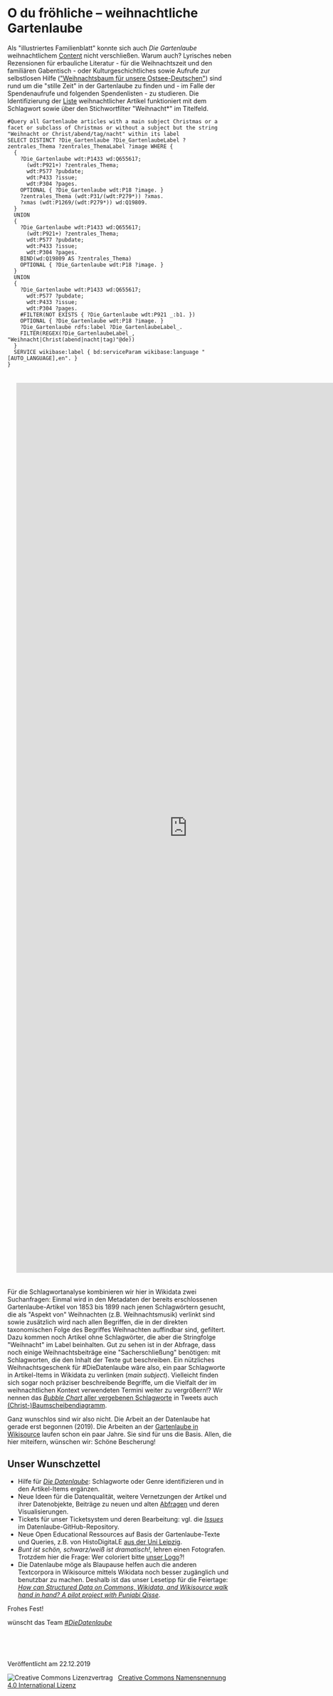 # O du fröhliche – weihnachtliche Gartenlaube

Als "illustriertes Familienblatt" konnte sich auch <em>Die Gartenlaube</em> weihnachtlichem <a href="https://de.wikisource.org/wiki/Weihnachten#Zeitschriftenartikel" target="_blank">Content</a> nicht verschließen. Warum auch? Lyrisches neben Rezensionen für erbauliche Literatur - für die Weihnachtszeit und den familiären Gabentisch - oder Kulturgeschichtliches sowie Aufrufe zur selbstlosen Hilfe (["Weihnachtsbaum für unsere Ostsee-Deutschen"](https://de.wikisource.org/wiki/Ein_Weihnachtsbaum_f%C3%BCr_unsere_Ostsee-Deutschen)) sind rund um die "stille Zeit" in der Gartenlaube zu finden und - im Falle der Spendenaufrufe und folgenden Spendenlisten - zu studieren.
Die Identifizierung der [Liste](https://w.wiki/EWy) weihnachtlicher Artikel funktioniert mit dem Schlagwort sowie über den Stichwortfilter "Weihnacht*" im Titelfeld.

```
#Query all Gartenlaube articles with a main subject Christmas or a facet or subclass of Christmas or without a subject but the string "Weihnacht or Christ/abend/tag/nacht" within its label
SELECT DISTINCT ?Die_Gartenlaube ?Die_GartenlaubeLabel ?zentrales_Thema ?zentrales_ThemaLabel ?image WHERE {
  {
    ?Die_Gartenlaube wdt:P1433 wd:Q655617;
      (wdt:P921+) ?zentrales_Thema;
      wdt:P577 ?pubdate;
      wdt:P433 ?issue;
      wdt:P304 ?pages.
    OPTIONAL { ?Die_Gartenlaube wdt:P18 ?image. }
    ?zentrales_Thema (wdt:P31/(wdt:P279*)) ?xmas.
    ?xmas (wdt:P1269/(wdt:P279*)) wd:Q19809.
  }
  UNION
  {
    ?Die_Gartenlaube wdt:P1433 wd:Q655617;
      (wdt:P921+) ?zentrales_Thema;
      wdt:P577 ?pubdate;
      wdt:P433 ?issue;
      wdt:P304 ?pages.
    BIND(wd:Q19809 AS ?zentrales_Thema)
    OPTIONAL { ?Die_Gartenlaube wdt:P18 ?image. }
  }
  UNION
  {
    ?Die_Gartenlaube wdt:P1433 wd:Q655617;
      wdt:P577 ?pubdate;
      wdt:P433 ?issue;
      wdt:P304 ?pages.
    #FILTER(NOT EXISTS { ?Die_Gartenlaube wdt:P921 _:b1. })
    OPTIONAL { ?Die_Gartenlaube wdt:P18 ?image. }
    ?Die_Gartenlaube rdfs:label ?Die_GartenlaubeLabel_.
    FILTER(REGEX(?Die_GartenlaubeLabel_, "Weihnacht|Christ(abend|nacht|tag)"@de))
  }
  SERVICE wikibase:label { bd:serviceParam wikibase:language "[AUTO_LANGUAGE],en". }
}
```
<iframe style="width: 80vw; height: 50vh; border: none; margin:20px;" src="https://query.wikidata.org/embed.html#SELECT%20DISTINCT%20%3FDie_Gartenlaube%20%3FDie_GartenlaubeLabel%20%3Fzentrales_Thema%20%3Fzentrales_ThemaLabel%20%3Fimage%20WHERE%20%7B%0A%20%20%7B%0A%20%20%20%20%3FDie_Gartenlaube%20wdt%3AP1433%20wd%3AQ655617%3B%0A%20%20%20%20%20%20(wdt%3AP921%2B)%20%3Fzentrales_Thema%3B%0A%20%20%20%20%20%20wdt%3AP577%20%3Fpubdate%3B%0A%20%20%20%20%20%20wdt%3AP433%20%3Fissue%3B%0A%20%20%20%20%20%20wdt%3AP304%20%3Fpages.%0A%20%20%20%20OPTIONAL%20%7B%20%3FDie_Gartenlaube%20wdt%3AP18%20%3Fimage.%20%7D%0A%20%20%20%20%3Fzentrales_Thema%20(wdt%3AP31%2F(wdt%3AP279*))%20%3Fxmas.%0A%20%20%20%20%3Fxmas%20(wdt%3AP1269%2F(wdt%3AP279*))%20wd%3AQ19809.%0A%20%20%7D%0A%20%20UNION%0A%20%20%7B%0A%20%20%20%20%3FDie_Gartenlaube%20wdt%3AP1433%20wd%3AQ655617%3B%0A%20%20%20%20%20%20(wdt%3AP921%2B)%20%3Fzentrales_Thema%3B%0A%20%20%20%20%20%20wdt%3AP577%20%3Fpubdate%3B%0A%20%20%20%20%20%20wdt%3AP433%20%3Fissue%3B%0A%20%20%20%20%20%20wdt%3AP304%20%3Fpages.%0A%20%20%20%20BIND(wd%3AQ19809%20AS%20%3Fzentrales_Thema)%0A%20%20%20%20OPTIONAL%20%7B%20%3FDie_Gartenlaube%20wdt%3AP18%20%3Fimage.%20%7D%0A%20%20%7D%0A%20%20UNION%0A%20%20%7B%0A%20%20%20%20%3FDie_Gartenlaube%20wdt%3AP1433%20wd%3AQ655617%3B%0A%20%20%20%20%20%20wdt%3AP577%20%3Fpubdate%3B%0A%20%20%20%20%20%20wdt%3AP433%20%3Fissue%3B%0A%20%20%20%20%20%20wdt%3AP304%20%3Fpages.%0A%20%20%20%20%23FILTER(NOT%20EXISTS%20%7B%20%3FDie_Gartenlaube%20wdt%3AP921%20_%3Ab1.%20%7D)%0A%20%20%20%20OPTIONAL%20%7B%20%3FDie_Gartenlaube%20wdt%3AP18%20%3Fimage.%20%7D%0A%20%20%20%20%3FDie_Gartenlaube%20rdfs%3Alabel%20%3FDie_GartenlaubeLabel_.%0A%20%20%20%20FILTER(REGEX(%3FDie_GartenlaubeLabel_%2C%20%22Weihnacht%7CChrist(abend%7Cnacht%7Ctag)%22%40de))%0A%20%20%7D%0A%20%20SERVICE%20wikibase%3Alabel%20%7B%20bd%3AserviceParam%20wikibase%3Alanguage%20%22%5BAUTO_LANGUAGE%5D%2Cen%22.%20%7D%0A%7D" referrerpolicy="origin" sandbox="allow-scripts allow-same-origin allow-popups"></iframe>

Für die Schlagwortanalyse kombinieren wir hier in Wikidata zwei Suchanfragen: Einmal wird in den Metadaten der bereits erschlossenen Gartenlaube-Artikel von 1853 bis 1899 nach jenen Schlagwörtern gesucht, die als "Aspekt von" Weihnachten (z.B. Weihnachtsmusik) verlinkt sind sowie zusätzlich wird nach allen Begriffen, die in der direkten taxonomischen Folge des Begriffes Weihnachten auffindbar sind, gefiltert. Dazu kommen noch Artikel ohne Schlagwörter, die aber die Stringfolge "Weihnacht" im Label beinhalten.
Gut zu sehen ist in der Abfrage, dass noch einige Weihnachtsbeiträge eine "Sacherschließung" benötigen: mit Schlagworten, die den Inhalt der Texte gut beschreiben. Ein nützliches Weihnachtsgeschenk für #DieDatenlaube wäre also, ein paar Schlagworte in Artikel-Items in Wikidata zu verlinken (<em>main subject</em>). Vielleicht finden sich sogar noch präziser beschreibende Begriffe, um die Vielfalt der im weihnachtlichen Kontext verwendeten Termini weiter zu vergrößern!? Wir nennen das <a href="https://w.wiki/3Rj" target="_blank"><em>Bubble Chart</em> aller vergebenen Schlagworte</a> in Tweets auch <a href="https://twitter.com/hashtag/Baumscheibendiagramm" target="_blank">(Christ-)Baumscheibendiagramm</a>.

Ganz wunschlos sind wir also nicht. Die Arbeit an der Datenlaube hat gerade erst begonnen (2019). Die Arbeiten an der <a href="https://de.wikisource.org/wiki/Die_Gartenlaube" target="_blank">Gartenlaube in Wikisource</a> laufen schon ein paar Jahre. Sie sind für uns die Basis. Allen, die hier miteifern, wünschen wir: Schöne Bescherung!  

## Unser Wunschzettel 
* Hilfe für <a href="https://blog.wikimedia.de/2019/10/16/hilfe-fuer-die-datenlaube-mit-wikisourcewikidata-die-freie-quellensammlung-verbessern/" target="_blank"><em>Die Datenlaube</em></a>: Schlagworte oder Genre identifizieren und in den Artikel-Items ergänzen.
* Neue Ideen für die Datenqualität, weitere Vernetzungen der Artikel und ihrer Datenobjekte, Beiträge zu neuen und alten <a href="https://de.wikisource.org/wiki/Wikisource:Wikidata#Die_Gartenlaube" target="_blank">Abfragen</a> und deren Visualisierungen.
* Tickets für unser Ticketsystem und deren Bearbeitung: vgl. die <a href="https://github.com/DieDatenlaube/DieDatenlaube/issues" target="_blank"><em>Issues</em></a> im Datenlaube-GitHub-Repository.
* Neue Open Educational Ressources auf Basis der Gartenlaube-Texte und Queries, z.B. von HistoDigitaLE <a href="https://de.wikisource.org/wiki/Wikisource:OER" target="_blank">aus der Uni Leipzig</a>.
* <em>Bunt ist schön, schwarz/weiß ist dramatisch!</em>, lehren einen Fotografen. Trotzdem hier die Frage: Wer coloriert bitte <a href="https://commons.wikimedia.org/wiki/File:Die_Datenlaube.xcf" target="_blank">unser Logo</a>?!
* Die Datenlaube möge als Blaupause helfen auch die anderen Textcorpora in Wikisource mittels Wikidata noch besser zugänglich und benutzbar zu machen. Deshalb ist das unser Lesetipp für die Feiertage: <a href="https://space.wmflabs.org/2019/12/07/how-can-structured-data-on-commons-wikidata-and-wikisource-walk-hand-in-hand-a-pilot-project-with-punjabi-qisse/"><em>How can Structured Data on Commons, Wikidata, and Wikisource walk hand in hand? A pilot project with Punjabi Qisse</em></a>.

Frohes Fest!

wünscht das Team [<em>#DieDatenlaube</em>](https://diedatenlaube.github.io/die_datenlaube_der_gartenlaube)

<p>&nbsp;</p>
<p>&nbsp;</p>
<p>Veröffentlicht am 22.12.2019</p>
<img alt="Creative Commons Lizenzvertrag" style="border-width:0" src="https://i.creativecommons.org/l/by/4.0/80x15.png" />&nbsp;&nbsp;&nbsp;<a rel="license" href="http://creativecommons.org/licenses/by/4.0/">Creative Commons Namensnennung 4.0 International Lizenz</a> <a rel="license" href="http://creativecommons.org/licenses/by/4.0/">
